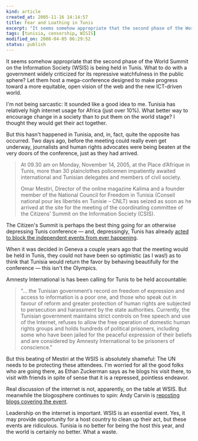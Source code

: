 ```yaml
--- 
kind: article
created_at: 2005-11-16 14:14:57
title: Fear and Loathing in Tunis
excerpt: "It seems somehow appropriate that the second phase of the World Summit on the Information Society (WSIS) is being held in Tunis."
tags: [tunisia, censorship, WISIS]
modified_on: 2008-04-05 06:29:52
status: publish
---
```


<p>It seems somehow appropriate that the second phase of the World Summit on the Information Society (WSIS) is being held in Tunis. What to do with a government widely criticized for its repressive watchfulness in the public sphere? Let them host a mega-conference designed to make progress toward a more equitable, open vision of the web and the new ICT-driven world.</p><p>I'm not being sarcastic: It sounded like a good idea to me. Tunisia has relatively high internet usage for Africa (just over 10%). What better way to encourage change in a society than to put them on the world stage? I thought they would get their act together. </p>

<p>But this hasn't happened in Tunisia, and, in, fact, quite the opposite has occurred. Two days ago, before the meeting could really even get underway, journalists and human rights advocates were being beaten at the very doors of the conference, just as they had arrived. </p>

<blockquote class="large"><p>
At 09.30 am on Monday, November 14, 2005, at the Place d&rsquo;Afrique in Tunis, more than 30 plainclothes policemen impatiently awaited international and Tunisian delegates and members of civil society.</p><p>Omar Mestiri, Director of the online magazine Kalima and a founder member of the National Council for Freedom in Tunisia (Conseil national pour les libert&eacute;s en Tunisie &#8211; CNLT) was seized as soon as he arrived at the site for the meeting of the coordinating committee of the Citizens&rsquo; Summit on the Information Society (CSIS).</p></blockquote><p> The Citizen's Summit is perhaps the best thing going for an otherwise depressing Tunis conference &mdash; and, depressingly, Tunis has already <a href="http://www.alertnet.org/thenews/newsdesk/HRW/d41d8cd98f00b204e9800998ecf8427e.htm">acted to block the independent events from ever happening</a>. </p><p>When it was decided in Geneva a couple years ago that the meeting would be held in Tunis, they could not have been so optimistic (as I was!) as to think that Tunisia would return the favor by behaving beautifully for the conference &mdash; this isn't the Olympics. </p><p>Amnesty International is has been calling for Tunis to be held accountable: 
</p><blockquote class="large"><p>"... the Tunisian government&rsquo;s record on freedom of expression and access to information is a poor one, and those who speak out in favour of reform and greater protection of human rights are subjected to persecution and harassment by the state authorities. Currently, the Tunisian government maintains strict controls on free speech and use of the Internet, refuses to allow the free operation of domestic human rights groups and holds hundreds of political prisoners, including some who have been jailed for the peaceful expression of their beliefs and are considered by Amnesty International to be prisoners of conscience."</p></blockquote><p>But this beating of Mestiri at the WSIS is absolutely shameful: The UN needs to be protecting these attendees. I'm worried for all the good folks who are going there, as Ethan Zuckerman says as he blogs his visit there, to visit with friends in spite of sense that it is a repressed, pointless endeavor.</p><p>Real discussion of the internet is not, apparently, on the table at WSIS. But meanwhile the blogosphere continues to spin: Andy Carvin is <a href="http://www.edwebproject.org/wsisblogs/">reposting blogs covering the event</a>.</p><p>Leadership on the internet is important. WSIS is an essential event. Yes, it may provide opportunity for a host country to clean up their act, but these events are ridiculous. Tunisia is no better for being the host this year, and the world is certainly no better. What a waste. 
</p>